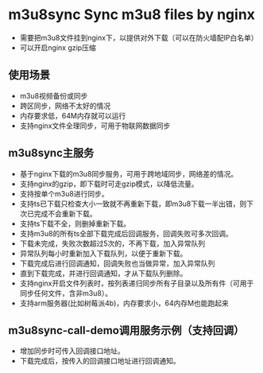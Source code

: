 # m3u8sync Sync m3u8 files by nginx 
* 需要把m3u8文件挂到nginx下，以提供对外下载（可以在防火墙配IP白名单）
* 可以开启nginx gzip压缩

## 使用场景
* m3u8视频备份或同步
* 跨区同步，网络不太好的情况
* 内存要求低，64M内存就可以运行
* 支持nginx文件全理同步，可用于物联网数据同步

## m3u8sync主服务
* 基于nginx下载的m3u8同步服务，可用于跨地域同步，网络差的情况。
* 支持nginx的gzip，即下载时可走gzip模式，以降低流量。
* 支持按单个m3u8进行同步。
* 支持ts已下载只检查大小一致就不再重新下载，即m3u8下载一半出错，则下次已完成不会重新下载。
* 支持ts下载不全，则删掉重新下载。
* 支持m3u8的所有ts全部下载完成后回调服务，回调失败可多次回调。
* 下载未完成，失败次数超过5次的，不再下载，加入异常队列
* 异常队列每小时重新加入下载队列，以便于重新下载。
* 下载完成后进行回调通知，回调失败也当做异常，加入异常队列
* 直到下载完成，并进行回调通知，才从下载队列删除。
* 支持nginx开启文件列表时，按列表递归同步所有子目录以及所有件（可用于同步任何文件，含非m3u8）。
* 支持arm服务器(比如树莓派4b)，内存要求小，64内存M也能跑起来

## m3u8sync-call-demo调用服务示例（支持回调）
* 增加同步时可传入回调接口地址。
* 下载完成后，按传入的回调接口地址进行回调通知。